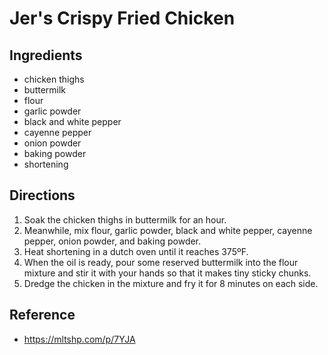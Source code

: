 # Jer's Crispy Fried Chicken

## Ingredients
* chicken thighs
* buttermilk
* flour
* garlic powder
* black and white pepper
* cayenne pepper
* onion powder
* baking powder
* shortening

## Directions
1. Soak the chicken thighs in buttermilk for an hour. 
2. Meanwhile, mix flour, garlic powder, black and white pepper, cayenne pepper, onion powder, and baking powder. 
3. Heat shortening in a dutch oven until it reaches 375ºF. 
4. When the oil is ready, pour some reserved buttermilk into the flour mixture and stir it with your hands so that it makes tiny sticky chunks. 
5. Dredge the chicken in the mixture and fry it for 8 minutes on each side.

## Reference
* <https://mltshp.com/p/7YJA>
